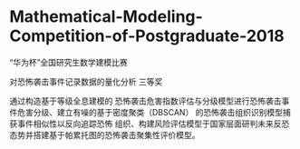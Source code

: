 # Mathematical-Modeling-Competition-of-Postgraduate-2018
“华为杯”全国研究生数学建模比赛

对恐怖袭击事件记录数据的量化分析 
三等奖


通过构造基于等级全息建模的
恐怖袭击危害指数评估与分级模型进行恐怖袭击事件危害分级、建立有噪的基于密度聚类（DBSCAN） 的恐怖袭击组织识别模型捕获事件相似性以反向追踪恐怖
组织、构建风险评估模型于国家层面研判未来反恐态势并搭建基于帕累托图的恐怖袭击聚集性评价模型。


